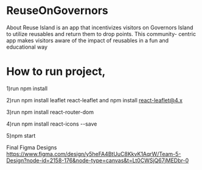 # ReuseOnGovernors
About
Reuse Island is an app that incentivizes visitors on Governors Island to utilize reusables and return them to drop points. This community- centric app makes visitors aware of the impact of reusables in a fun and educational way 

# How to run project, 
1)run npm install

2)run npm install leaflet react-leaflet and npm install react-leaflet@4.x

3)run npm install react-router-dom

4)run npm install react-icons --save

5)npm start

Final Figma Designs https://www.figma.com/design/y5heFA4BtUuC8KkvK1AqrW/Team-5-Design?node-id=2158-176&node-type=canvas&t=Lt0CWSjQ67jMEDbr-0
